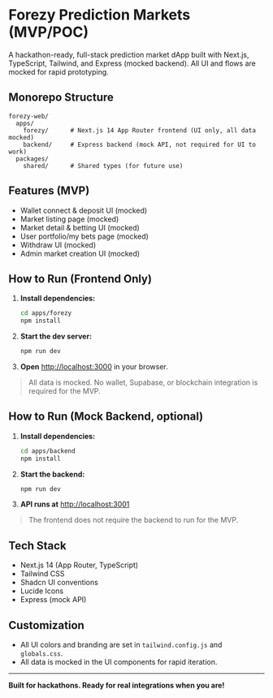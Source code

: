 # Forezy Prediction Markets (MVP/POC)

A hackathon-ready, full-stack prediction market dApp built with Next.js, TypeScript, Tailwind, and Express (mocked backend). All UI and flows are mocked for rapid prototyping.

## Monorepo Structure

```
forezy-web/
  apps/
    forezy/      # Next.js 14 App Router frontend (UI only, all data mocked)
    backend/     # Express backend (mock API, not required for UI to work)
  packages/
    shared/      # Shared types (for future use)
```

## Features (MVP)
- Wallet connect & deposit UI (mocked)
- Market listing page (mocked)
- Market detail & betting UI (mocked)
- User portfolio/my bets page (mocked)
- Withdraw UI (mocked)
- Admin market creation UI (mocked)

## How to Run (Frontend Only)

1. **Install dependencies:**
   ```bash
   cd apps/forezy
   npm install
   ```
2. **Start the dev server:**
   ```bash
   npm run dev
   ```
3. **Open** [http://localhost:3000](http://localhost:3000) in your browser.

> All data is mocked. No wallet, Supabase, or blockchain integration is required for the MVP.

## How to Run (Mock Backend, optional)

1. **Install dependencies:**
   ```bash
   cd apps/backend
   npm install
   ```
2. **Start the backend:**
   ```bash
   npm run dev
   ```
3. **API runs at** [http://localhost:3001](http://localhost:3001)

> The frontend does not require the backend to run for the MVP.

## Tech Stack
- Next.js 14 (App Router, TypeScript)
- Tailwind CSS
- Shadcn UI conventions
- Lucide Icons
- Express (mock API)

## Customization
- All UI colors and branding are set in `tailwind.config.js` and `globals.css`.
- All data is mocked in the UI components for rapid iteration.

---

**Built for hackathons. Ready for real integrations when you are!**